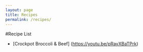 ```yaml
---
layout: page
title: Recipes
permalink: /recipes/
---
```


#Recipe List

* [Crockpot Broccoli & Beef] (https://youtu.be/pRayXBaTPrk)

